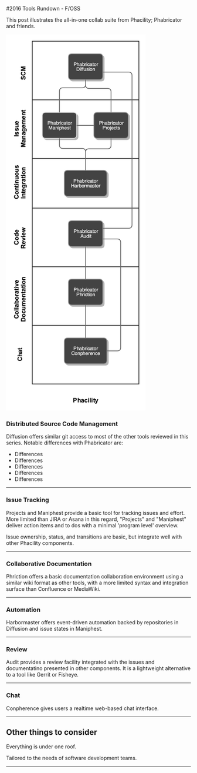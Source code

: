 #2016 Tools Rundown - F/OSS

This post illustrates the all-in-one collab suite from Phacility; Phabricator and friends.

![](phab.png)

### Distributed Source Code Management

Diffusion offers similar git access to most of the other tools reviewed in this series.
Notable differences with Phabricator are:

- Differences
- Differences
- Differences
- Differences
- Differences

----
### Issue Tracking

Projects and Maniphest provide a basic tool for tracking issues and effort. More limited than JIRA or Asana in this regard, "Projects" and "Maniphest" deliver action items and to dos with a minimal 'program level' overview.

Issue ownership, status, and transitions are basic, but integrate well with other Phacility components.

----
### Collaborative Documentation

Phriction offers a basic documentation collaboration environment using a similar wiki format as other tools, with a more limited syntax and integration surface than Confluence or MediaWiki.

----
### Automation

Harbormaster offers event-driven automation backed by repositories in Diffusion and issue states in Maniphest.

----
### Review

Audit provides a review facility integrated with the issues and documentatino presented in other components. It is a lightweight alternative to a tool like Gerrit or Fisheye.

----
### Chat

Conpherence gives users a realtime web-based chat interface.

---

## Other things to consider

Everything is under one roof.

Tailored to the needs of software development teams.

----
